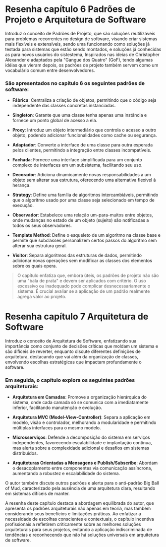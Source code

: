 # Resenha capítulo 6 Padrões de Projeto e Arquitetura de Software

Introduz o conceito de Padrões de Projeto, que são soluções reutilizáveis para problemas recorrentes no design de software, visando criar sistemas mais flexíveis e extensíveis, sendo uma funcionando como soluções já testada para sistemas que estão sendo montados, e soluções já conhecidas as para novos usuários do sistestema, Inspirados nas ideias de Christopher Alexander e adaptados pela "Gangue dos Quatro" (GoF), tendo algumas idéias que vieram depois, os padrões de projeto também servem como um vocabulário comum entre desenvolvedores.

### São apresentados no capítulo 6 os seguintes padrões de software:

- **Fábrica**: Centraliza a criação de objetos, permitindo que o código seja independente das classes concretas instanciadas.

- **Singleton**: Garante que uma classe tenha apenas uma instância e fornece um ponto global de acesso a ela.

- **Proxy**: Introduz um objeto intermediário que controla o acesso a outro objeto, podendo adicionar funcionalidades como cache ou segurança.

- **Adaptador**: Converte a interface de uma classe para outra esperada pelos clientes, permitindo a integração entre classes incompatíveis.

- **Fachada**: Fornece uma interface simplificada para um conjunto complexo de interfaces em um subsistema, facilitando seu uso.

- **Decorador**: Adiciona dinamicamente novas responsabilidades a um objeto sem alterar sua estrutura, oferecendo uma alternativa flexível à herança.

- **Strategy**: Define uma família de algoritmos intercambiáveis, permitindo que o algoritmo usado por uma classe seja selecionado em tempo de execução.

- **Observador**: Estabelece uma relação um-para-muitos entre objetos, onde mudanças no estado de um objeto (sujeito) são notificadas a todos os seus observadores.

- **Template Method**: Define o esqueleto de um algoritmo na classe base e permite que subclasses personalizem certos passos do algoritmo sem alterar sua estrutura geral.

- **Visitor**: Separa algoritmos das estruturas de dados, permitindo adicionar novas operações sem modificar as classes dos elementos sobre os quais opera.

> O capítulo enfatiza que, embora úteis, os padrões de projeto não são uma "bala de prata" e devem ser aplicados com critério. O uso excessivo ou inadequado pode complicar desnecessariamente o sistema. É crucial avaliar se a aplicação de um padrão realmente agrega valor ao projeto.

# Resenha capítulo 7 Arquitetura de Software

Introduz o conceito de Arquitetura de Software, enfatizando sua importância como conjunto de decisões críticas que moldam um sistema e são difíceis de reverter, enquanto discute diferentes definições de arquitetura, destacando que vai além da organização de classes, envolvendo escolhas estratégicas que impactam profundamente o software.

### Em seguida, o capítulo explora os seguintes padrões arquiteturais:

- **Arquitetura em Camadas**: Promove a organização hierárquica do sistema, onde cada camada só se comunica com a imediatamente inferior, facilitando manutenção e evolução.

- **Arquitetura MVC (Model-View-Controller)**: Separa a aplicação em modelo, visão e controlador, melhorando a modularidade e permitindo múltiplas interfaces para o mesmo modelo.

- **Microsserviços**: Defende a decomposição do sistema em serviços independentes, favorecendo escalabilidade e implantação contínua, mas alerta sobre a complexidade adicional e desafios em sistemas distribuídos.

- **Arquiteturas Orientadas a Mensagens e Publish/Subscribe**: Abordam o desacoplamento entre componentes via comunicação assíncrona, aumentando a robustez e escalabilidade do sistema.

O autor também discute outros padrões e alerta para o anti-padrão Big Ball of Mud, caracterizado pela ausência de uma arquitetura clara, resultando em sistemas difíceis de manter.

A resenha deste capítulo destaca a abordagem equilibrada do autor, que apresenta os padrões arquiteturais não apenas em teoria, mas também considerando seus benefícios e limitações práticas. Ao enfatizar a necessidade de escolhas conscientes e contextuais, o capítulo incentiva profissionais a refletirem criticamente sobre as melhores soluções arquiteturais para seus projetos, evitando a aplicação indiscriminada de tendências e reconhecendo que não há soluções universais em arquitetura de software.
